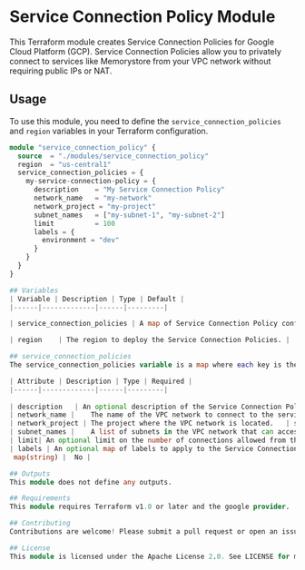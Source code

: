 # Service Connection Policy Module

This Terraform module creates Service Connection Policies for Google Cloud Platform (GCP). Service Connection Policies allow you to privately connect to services like Memorystore from your VPC network without requiring public IPs or NAT.

## Usage

To use this module, you need to define the `service_connection_policies` and `region` variables in your Terraform configuration.

```terraform
module "service_connection_policy" {
  source  = "./modules/service_connection_policy"
  region  = "us-central1"
  service_connection_policies = {
    my-service-connection-policy = {
      description    = "My Service Connection Policy"
      network_name   = "my-network"
      network_project = "my-project"
      subnet_names   = ["my-subnet-1", "my-subnet-2"]
      limit          = 100
      labels = {
        environment = "dev"
      }
    }
  }
}

## Variables
| Variable | Description | Type | Default |
|------|-------------|------|---------|

| service_connection_policies |	A map of Service Connection Policy configurations.|	map(object({ description = optional(string), network_name = string, network_project = string, subnet_names = list(string), limit = optional(number), labels = optional(map(string)) })) |	{} | 

| region	| The region to deploy the Service Connection Policies. | 	string | 	- | 

## service_connection_policies
The service_connection_policies variable is a map where each key is the name of the Service Connection Policy and the value is an object with the following attributes:

| Attribute | Description | Type | Required |
|------|-------------|------|---------| 
			
| description	| An optional description of the Service Connection Policy.	| string	| No | 
| network_name | 	The name of the VPC network to connect to the service.	string	Yes |
| network_project |	The project where the VPC network is located.	| string |	Yes |
| subnet_names |	A list of subnets in the VPC network that can access the service.	| list(string)	| Yes |
| limit| An optional limit on the number of connections allowed from the VPC network to the service.	| number	| No |
| labels | An optional map of labels to apply to the Service Connection Policy.	
 map(string) |	No |

## Outputs
This module does not define any outputs.

## Requirements
This module requires Terraform v1.0 or later and the google provider.

## Contributing
Contributions are welcome! Please submit a pull request or open an issue if you have any suggestions or find any bugs.

## License
This module is licensed under the Apache License 2.0. See LICENSE for more details.


